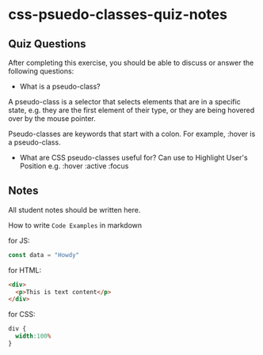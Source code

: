 # css-psuedo-classes-quiz-notes

## Quiz Questions

After completing this exercise, you should be able to discuss or answer the following questions:

- What is a pseudo-class?

A pseudo-class is a selector that selects elements that are in a specific state, e.g. they are the first element of their type, or they are being hovered over by the mouse pointer.

Pseudo-classes are keywords that start with a colon. For example, :hover is a pseudo-class.


- What are CSS pseudo-classes useful for?
Can use to Highlight User's Position
e.g. :hover :active :focus

## Notes

All student notes should be written here.


How to write `Code Examples` in markdown

for JS:
```javascript
const data = "Howdy"
```

for HTML:
```html
<div>
  <p>This is text content</p>
</div>
```

for CSS:
```css
div {
  width:100%
}
```
